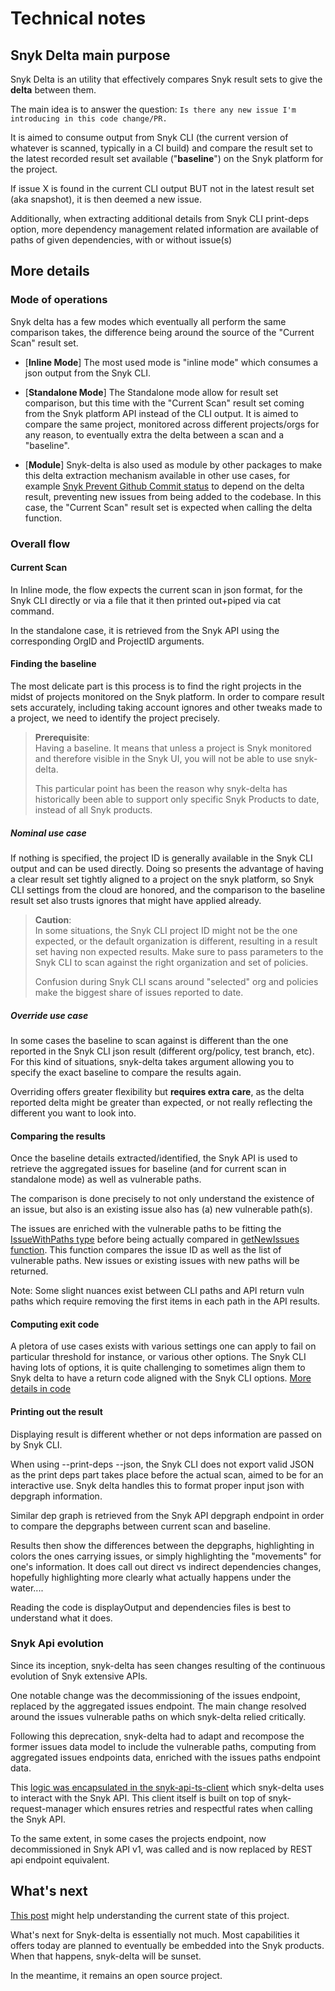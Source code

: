 # Technical notes

## Snyk Delta main purpose

Snyk Delta is an utility that effectively compares Snyk result sets to give the **delta** between them.

The main idea is to answer the question: 
`Is there any new issue I'm introducing in this code change/PR.`

It is aimed to consume output from Snyk CLI (the current version of whatever is scanned, typically in a CI build) and compare the result set to the latest recorded result set available ("**baseline**") on the Snyk platform for the project.

If issue X is found in the current CLI output BUT not in the latest result set (aka snapshot), it is then deemed a new issue.

Additionally, when extracting additional details from Snyk CLI print-deps option, more dependency management related information are available of paths of given dependencies, with or without issue(s)

## More details

### Mode of operations

Snyk delta has a few modes which eventually all perform the same comparison takes, the difference being around the source of the "Current Scan" result set.

- [**Inline Mode**] The most used mode is "inline mode" which consumes a json output from the Snyk CLI.

- [**Standalone Mode**] The Standalone mode allow for result set comparison, but this time with the "Current Scan" result set coming from the Snyk platform API instead of the CLI output. It is aimed to compare the same project, monitored across different projects/orgs for any reason, to eventually extra the delta between a scan and a "baseline".

- [**Module**] Snyk-delta is also used as module by other packages to make this delta extraction mechanism available in other use cases, for example [Snyk Prevent Github Commit status](https://github.com/snyk-tech-services/snyk-prevent-gh-commit-status) to depend on the delta result, preventing new issues from being added to the codebase. In this case, the "Current Scan" result set is expected when calling the delta function.

### Overall flow

#### Current Scan

In Inline mode, the flow expects the current scan in json format, for the Snyk CLI directly or via a file that it then printed out+piped via cat command.

In the standalone case, it is retrieved from the Snyk API using the corresponding OrgID and ProjectID arguments.

#### Finding the baseline

The most delicate part is this process is to find the right projects in the midst of projects monitored on the Snyk platform. In order to compare result sets accurately, including taking account ignores and other tweaks made to a project, we need to identify the project precisely.

> **Prerequisite**: \
> Having a baseline. It means that unless a project is Snyk monitored and therefore visible in the Snyk UI, you will not be able to use snyk-delta.
>
> This particular point has been the reason why snyk-delta has historically been able to support only specific Snyk Products to date, instead of all Snyk products.

##### Nominal use case

If nothing is specified, the project ID is generally available in the Snyk CLI output and can be used directly.
Doing so presents the advantage of having a clear result set tightly aligned to a project on the snyk platform, so Snyk CLI settings from the cloud are honored, and the comparison to the baseline result set also trusts ignores that might have applied already.

> **Caution**:\
> In some situations, the Snyk CLI project ID might not be the one expected, or the default organization is different, resulting in a result set having non expected results. Make sure to pass parameters to the Snyk CLI to scan against the right organization and set of policies.
>
> Confusion during Snyk CLI scans around "selected" org and policies make the biggest share of issues reported to date.

##### Override use case

In some cases the baseline to scan against is different than the one reported in the Snyk CLI json result (different org/policy, test branch, etc).
For this kind of situations, snyk-delta takes argument allowing you to specify the exact baseline to compare the results again.

Overriding offers greater flexibility but **requires extra care**, as the delta reported delta might be greater than expected, or not really reflecting the different you want to look into.

#### Comparing the results

Once the baseline details extracted/identified, the Snyk API is used to retrieve the aggregated issues for baseline (and for current scan in standalone mode) as well as vulnerable paths.

The comparison is done precisely to not only understand the existence of an issue, but also is an existing issue also has (a) new vulnerable path(s).

The issues are enriched with the vulnerable paths to be fitting the [IssueWithPaths type](https://github.com/snyk-tech-services/snyk-delta/blob/2687d78e3cfe6382d5c32eda4922542c144b674b/src/lib/types.ts#L73) before being actually compared in [getNewIssues function](https://github.com/snyk-tech-services/snyk-delta/blob/2687d78e3cfe6382d5c32eda4922542c144b674b/src/lib/snyk/issues.ts#L13).
This function compares the issue ID as well as the list of vulnerable paths. New issues or existing issues with new paths will be returned.

Note: Some slight nuances exist between CLI paths and API return vuln paths which require removing the first items in each path in the API results.

#### Computing exit code

A pletora of use cases exists with various settings one can apply to fail on particular threshold for instance, or various other options. The Snyk CLI having lots of options, it is quite challenging to sometimes align them to Snyk delta to have a return code aligned with the Snyk CLI options.
[More details in code](https://github.com/snyk-tech-services/snyk-delta/blob/2687d78e3cfe6382d5c32eda4922542c144b674b/src/lib/snyk/snyk_utils.ts#L16)

#### Printing out the result

Displaying result is different whether or not deps information are passed on by Snyk CLI.

When using --print-deps --json, the Snyk CLI does not export valid JSON as the print deps part takes place before the actual scan, aimed to be for an interactive use. Snyk delta handles this to format proper input json with depgraph information.

Similar dep graph is retrieved from the Snyk API depgraph endpoint in order to compare the depgraphs between current scan and baseline.

Results then show the differences between the depgraphs, highlighting in colors the ones carrying issues, or simply highlighting the "movements" for one's information.
It does call out direct vs indirect dependencies changes, hopefully highlighting more clearly what actually happens under the water....

Reading the code is displayOutput and dependencies files is best to understand what it does.


### Snyk Api evolution

Since its inception, snyk-delta has seen changes resulting of the continuous evolution of Snyk extensive APIs.

One notable change was the decommissioning of the issues endpoint, replaced by the aggregated issues endpoint.
The main change resolved around the issues vulnerable paths on which snyk-delta relied critically.

Following this deprecation, snyk-delta had to adapt and recompose the former issues data model to include the vulnerable paths, computing from aggregated issues endpoints data, enriched with the issues paths endpoint data.

This [logic was encapsulated in the snyk-api-ts-client](https://github.com/snyk-labs/snyk-api-ts-client/blob/c36741731b503b96534777fa1fae68997b5bca54/src/lib/client/abstraction/org/aggregatedissues.ts#L13) which snyk-delta uses to interact with the Snyk API. This client itself is built on top of snyk-request-manager which ensures retries and respectful rates when calling the Snyk API.

To the same extent, in some cases the projects endpoint, now decommissioned in Snyk API v1, was called and is now replaced by REST api endpoint equivalent.


## What's next

[This post](https://github.com/snyk-tech-services/snyk-delta/issues/168#issuecomment-1670098122) might help understanding the current state of this project.

What's next for Snyk-delta is essentially not much. Most capabilities it offers today are planned to eventually be embedded into the Snyk products. When that happens, snyk-delta will be sunset.

In the meantime, it remains an open source project.